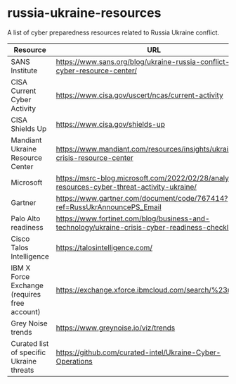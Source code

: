# russia-ukraine-resources
A list of cyber preparedness resources related to Russia Ukraine conflict.

| Resource  | URL  |  
| ------- | ------- |
| SANS Institute | https://www.sans.org/blog/ukraine-russia-conflict-cyber-resource-center/  |
| CISA Current Cyber Activity | https://www.cisa.gov/uscert/ncas/current-activity |
| CISA Shields Up | https://www.cisa.gov/shields-up   |  
| Mandiant Ukraine Resource Center | https://www.mandiant.com/resources/insights/ukraine-crisis-resource-center  |  
| Microsoft | https://msrc-blog.microsoft.com/2022/02/28/analysis-resources-cyber-threat-activity-ukraine/ |  
| Gartner | https://www.gartner.com/document/code/767414?ref=RussUkrAnnouncePS_Email |
| Palo Alto readiness | https://www.fortinet.com/blog/business-and-technology/ukraine-crisis-cyber-readiness-checklist  |
| Cisco Talos Intelligence | https://talosintelligence.com/  |
| IBM X Force Exchange  (requires free account) | https://exchange.xforce.ibmcloud.com/search/%23ukraine | 
| Grey Noise trends | https://www.greynoise.io/viz/trends  |
| Curated list of specific Ukraine threats | https://github.com/curated-intel/Ukraine-Cyber-Operations | 
